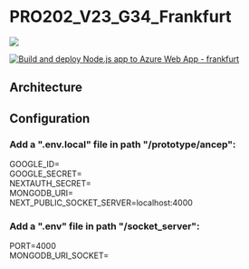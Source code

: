 # PRO202_V23_G34_Frankfurt
<img src="https://therealsujitk-vercel-badge.vercel.app/?app=pro-202-v23-g34-frankfurt"/>

[![Build and deploy Node.js app to Azure Web App - frankfurt](https://github.com/sebastiannordby/PRO202_V23_G34_Frankfurt/actions/workflows/main_frankfurt.yml/badge.svg)](https://github.com/sebastiannordby/PRO202_V23_G34_Frankfurt/actions/workflows/main_frankfurt.yml)


## Architecture

## Configuration

### Add a ".env.local" file in path "/prototype/ancep":

GOOGLE_ID=</br>
GOOGLE_SECRET=</br>
NEXTAUTH_SECRET=</br>
MONGODB_URI=</br>
NEXT_PUBLIC_SOCKET_SERVER=localhost:4000</br>

### Add a ".env" file in path "/socket_server":

PORT=4000</br>
MONGODB_URI_SOCKET=</br>
